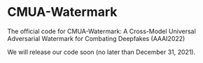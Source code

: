 # CMUA-Watermark
The official code for CMUA-Watermark: A Cross-Model Universal Adversarial Watermark for Combating Deepfakes (AAAI2022)

We will release our code soon (no later than December 31, 2021).
